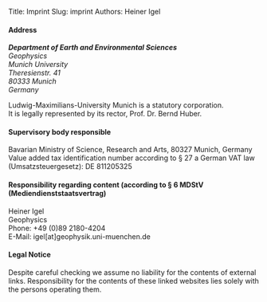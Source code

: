 Title: Imprint
Slug: imprint
Authors: Heiner Igel


#### Address
<address>
    <strong>Department of Earth and Environmental Sciences</strong><br>
    Geophysics<br>
    Munich University<br>
    Theresienstr. 41<br>
    80333 Munich<br>
    Germany
</address>

Ludwig-Maximilians-University Munich is a statutory corporation.<br>
It is legally represented by its rector, Prof. Dr. Bernd Huber.

#### Supervisory body responsible
Bavarian Ministry of Science, Research and Arts, 80327 Munich, Germany<br>
Value added tax identification number according to § 27 a German VAT law (Umsatzsteuergesetz): DE 811205325

#### Responsibility regarding content (according to § 6 MDStV (Mediendienststaatsvertrag)
Heiner Igel<br>
Geophysics<br>
Phone: +49 (0)89 2180-4204<br>
E-Mail: igel[at]geophysik.uni-muenchen.de

#### Legal Notice
Despite careful checking we assume no liability for the contents of external
links. Responsibility for the contents of these linked websites lies solely
with the persons operating them.
